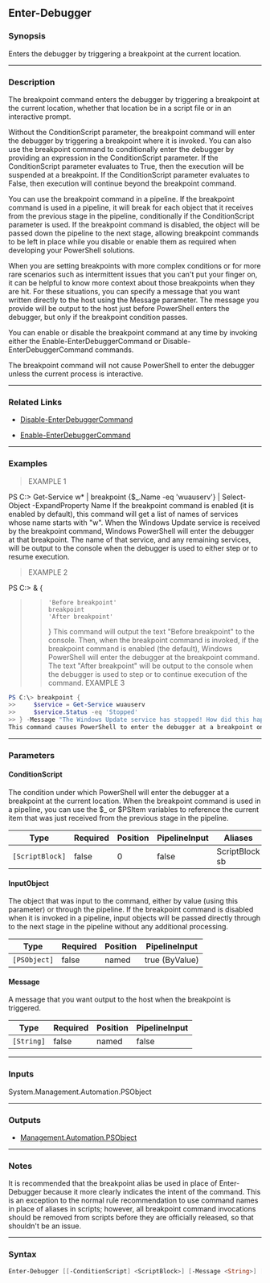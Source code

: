 Enter-Debugger
--------------

### Synopsis
Enters the debugger by triggering a breakpoint at the current location.

---

### Description

The breakpoint command enters the debugger by triggering a breakpoint at the current location, whether that location be in a script file or in an interactive prompt.

Without the ConditionScript parameter, the breakpoint command will enter the debugger by triggering a breakpoint where it is invoked. You can also use the breakpoint command to conditionally enter the debugger by providing an expression in the ConditionScript parameter. If the ConditionScript parameter evaluates to True, then the execution will be suspended at a breakpoint. If the ConditionScript parameter evaluates to False, then execution will continue beyond the breakpoint command.

You can use the breakpoint command in a pipeline. If the breakpoint command is used in a pipeline, it will break for each object that it receives from the previous stage in the pipeline, conditionally if the ConditionScript parameter is used. If the breakpoint command is disabled, the object will be passed down the pipeline to the next stage, allowing breakpoint commands to be left in place while you disable or enable them as required when developing your PowerShell solutions.

When you are setting breakpoints with more complex conditions or for more rare scenarios such as intermittent issues that you can't put your finger on, it can be helpful to know more context about those breakpoints when they are hit. For these situations, you can specify a message that you want written directly to the host using the Message parameter. The message you provide will be output to the host just before PowerShell enters the debugger, but only if the breakpoint condition passes.

You can enable or disable the breakpoint command at any time by invoking either the Enable-EnterDebuggerCommand or Disable-EnterDebuggerCommand commands.

The breakpoint command will not cause PowerShell to enter the debugger unless the current process is interactive.

---

### Related Links
* [Disable-EnterDebuggerCommand](Disable-EnterDebuggerCommand)

* [Enable-EnterDebuggerCommand](Enable-EnterDebuggerCommand)

---

### Examples
> EXAMPLE 1

PS C:\> Get-Service w* | breakpoint {$_.Name -eq 'wuauserv'} | Select-Object -ExpandProperty Name
If the breakpoint command is enabled (it is enabled by default), this command will get a list of names of services whose name starts with "w". When the Windows Update service is received by the breakpoint command, Windows PowerShell will enter the debugger at that breakpoint. The name of that service, and any remaining services, will be output to the console when the debugger is used to either step or to resume execution.
> EXAMPLE 2

PS C:\> & {
>>     'Before breakpoint'
>>     breakpoint
>>     'After breakpoint'
>> }
This command will output the text "Before breakpoint" to the console. Then, when the breakpoint command is invoked, if the breakpoint command is enabled (the default), Windows PowerShell will enter the debugger at the breakpoint command. The text "After breakpoint" will be output to the console when the debugger is used to step or to continue execution of the command.
> EXAMPLE 3

```PowerShell
PS C:\> breakpoint {
>>     $service = Get-Service wuauserv
>>     $service.Status -eq 'Stopped'
>> } -Message "The Windows Update service has stopped! How did this happen?"
This command causes PowerShell to enter the debugger at a breakpoint on that command, but only if the Windows Update service is in a stopped state. When PowerShell enters the debugger, the message "The Windows Update service has stopped! How did this happen?" will be written directly to the host. These messages may help understand what condition you are watching for on conditional breakpoints in more complex scripting scenarios.
```

---

### Parameters
#### **ConditionScript**
The condition under which PowerShell will enter the debugger at a breakpoint at the current location.
When the breakpoint command is used in a pipeline, you can use the $_ or $PSItem variables to reference the current item that was just received from the previous stage in the pipeline.

|Type           |Required|Position|PipelineInput|Aliases           |
|---------------|--------|--------|-------------|------------------|
|`[ScriptBlock]`|false   |0       |false        |ScriptBlock<br/>sb|

#### **InputObject**
The object that was input to the command, either by value (using this parameter) or through the pipeline.
If the breakpoint command is disabled when it is invoked in a pipeline, input objects will be passed directly through to the next stage in the pipeline without any additional processing.

|Type        |Required|Position|PipelineInput |
|------------|--------|--------|--------------|
|`[PSObject]`|false   |named   |true (ByValue)|

#### **Message**
A message that you want output to the host when the breakpoint is triggered.

|Type      |Required|Position|PipelineInput|
|----------|--------|--------|-------------|
|`[String]`|false   |named   |false        |

---

### Inputs
System.Management.Automation.PSObject

---

### Outputs
* [Management.Automation.PSObject](https://learn.microsoft.com/en-us/dotnet/api/System.Management.Automation.PSObject)

---

### Notes
It is recommended that the breakpoint alias be used in place of Enter-Debugger because it more clearly indicates the intent of the command. This is an exception to 
the normal rule recommendation to use command names in place of aliases in scripts; however, all breakpoint command invocations should be removed from scripts 
before they are officially released, so that shouldn't be an issue.

---

### Syntax
```PowerShell
Enter-Debugger [[-ConditionScript] <ScriptBlock>] [-Message <String>] [-InputObject <PSObject>] [<CommonParameters>]
```
